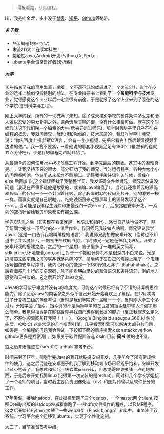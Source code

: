 > 滑板看路，认真编程。  

Hi，我是杜金龙，多出没于[博客](https://dugreen.github.io)、[知乎](https://www.zhihu.com/people/dujinlomg)、[Github](http://github.com/dugreen)等地带。

##### 关于我

- 热爱编程的板混('..')
- 末流211大二在读本科生
- 接触过Java,Android开发,Python,Go,Perl,c
- ubuntu平台资深爱好者(爱折腾)

##### 大学

16年结束了我的高中生涯，拿着一个不高不低的成绩进了一个末流211，当时在专业的选择上貌似没有特别的想法，在专业指导书上看到了一个**智能科学与技术**专业，觉得感觉这个专业以后一定会很有前途，于是就报了这个专业来到了现在的这个学院(控制科学与工程)。

刚上大学的我，所有的一切充满了未知。除了成天抱怨学校的硬件条件多么差和令人难以忍受的男女比例之外，课余饭后无聊的很，没有什么事情可做。就在这个时候我认识了我们院一个编程的大牛(后来开始叫师兄)，那个时候脑子里几乎不存在编程的概念，我就问师兄，我也想和你似的，技术屌屌的，我该咋学啊！师兄说：“你去百度上搜 郝斌C语言 ，会有一套小视频，先把它看完！然后跟着视频里边讲的做。”。我一搜不要紧，一看他说的那套小视频足足有180个（虽然有的也就五六分钟吧），于是我的编程之路就开始了。

从最简单的如何使用vc++6.0创建工程开始，到学完最后的链表。这其中的困难真是。。。让我坚持下来的很大一部分归功于我的师兄，当时运行程序，各种大大小小的问题都问他，他似乎从来没有不耐烦过。记得我学条件语句的时候，曾经在 *else* 后面加 () ,这个错误困扰了我整整半天，我发源码文件给师兄，师兄居然说没问题（我现在严重怀疑他是故意的，或者编Java编傻了）。当时我还拿着我的源码和视频上的代码一个一个对照着比较，除了我当时写的代码比较丑，别的地方一模一样。而事实就是自己眼瞎。。。吃完晚饭回来对照屏幕上的源码发现了这个error。这可能是我编程生涯中印象最深的一次error了，后来接触安卓开发，一系列的空指针留给我的印象都没有那么深。

学完C语言之后（其实现在看来就是一堆语法和指针），感觉自己啥也做不了，除了帮同学完成一下平时的c++课后作业。我问师兄我该做点啥啊，师兄建议我学Java（这是一门告诉我啥叫编程的语言），我说师兄我想做安卓开发（当时也不知道中了什么魔怔），一副初生牛犊的气势，当时师兄一定是在纵容我进坑，开始了安卓环境的搭建之路。之后的一个星期，脑子里多了一堆的英文简写，sdk,jdk,jre,环境变量,adb,adt,,,,对于一个接触计算机不是很深的小白来说，光是搞清楚这些东西之间的联系就够头痛的了。最后终于在自己的电脑上跑了一个电话拨号器的安卓程序时，我内心开心的像是一个180斤的大胖子（hahahahaha）。之后看着那几十行的安卓源码，除了能看明白里边的赋值语句和条件语句，别的地方感觉和天书似的。这之后开始了Java之旅。

Java的学习似乎难度并没有c的难度大，可能这个时候已经有了不错的计算机思维能力。除了恶心Java的内容多之外似乎自己开始开始喜欢上了编程。在12月初考过了计算机二级的等级考试（当时是我们学院这一届唯一一个，当时刚入学三个多月）。开始学会了搜索。搜索真的不是简简单单的在百度的搜索框中输入关键字那么简单。我觉得搜索是在网络世界寻找自己想得到数据的能力（反正我就这么定义了，不服你顺着网线打我啊！！！）。 Google Bing baidu sougou 360 (排名分先后，哈哈哈) 这是常见的几个搜索引擎，几乎搜索引擎可以解决大部分的问题，如果是一个编程的问题我会尝试一下按照下面的顺序搜索 csdn stackoverflow github(更多是找资源) 。如果关于软件配置首选 csdn 目前 **简书** 做的也不错。

这之后开始混迹在csdn 知乎 github 等等平台。

时间来到了17年，刚刚学完Java的我开始鼓捣安卓开发，几乎学会了所有常规控件的使用，这之后混迹在安卓圈子的我了解到移动端市场已经近乎饱和，安卓开发已经不吃香了。我想过和师兄一块去做javaweb，但总觉得应该接触一点别的东西，于是后来开始折腾linux(记得第一次安装的是redhat)。同时和几个学长学姐接了一个老师的项目，当时我主要负责图像处理（cv）和图片传输以及软件部分的工作。

17年暑假，接触hadoop，在虚拟机里跑了三个centos，一个mastet两个client,按照Oreilly出版的Hadoop权威指南跑了一些hdfs文件操作的程序，以及MR程序。这之后开始转Python,接触了一些web框架（Flask Django）和爬虫。电脑装了双系统，学习平台完全迁移到ubuntu，实现了个性化定制。

大二了，目前准备软考中级。
